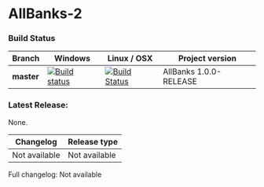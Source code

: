# AllBanks-2 

### Build Status
| Branch | Windows | Linux / OSX | Project version |
|-------------|---------|-------------|--------------|
| **master**  | [![Build status](https://ci.appveyor.com/api/projects/status/3tcj45g7880hre7m/branch/master?svg=true)](https://ci.appveyor.com/project/Wirlie/allbanks-2/branch/master) | [![Build Status](https://travis-ci.org/Wirlie/AllBanks-2.svg?branch=master)](https://travis-ci.org/Wirlie/AllBanks-2) | AllBanks 1.0.0-RELEASE |

### Latest Release:
None.

| Changelog     | Release type |
|---------------|-----------|
| Not available | Not available |

Full changelog: Not available
